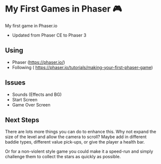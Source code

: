# My First Games in Phaser :video_game:
My first game in Phaser.io
- Updated from Phaser CE to Phaser 3

## Using
- Phaser (https://phaser.io/)
- Following ( https://phaser.io/tutorials/making-your-first-phaser-game)

## Issues
- Sounds (Effects and BG)
- Start Screen
- Game Over Screen

## Next Steps

There are lots more things you can do to enhance this. Why not expand the size of the level and allow the camera to scroll? Maybe add in different baddie types, different value pick-ups, or give the player a health bar.

Or for a non-violent style game you could make it a speed-run and simply challenge them to collect the stars as quickly as possible.




